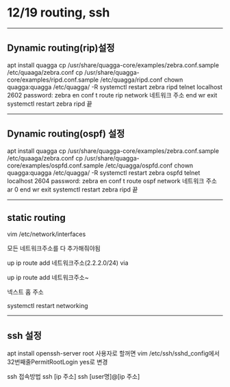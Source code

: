 # 12/19 routing, ssh
---
## Dynamic routing(rip)설정

apt install quagga
cp /usr/share/quagga-core/examples/zebra.conf.sample /etc/quaaga/zebra.conf
cp /usr/share/quagga-core/examples/ripd.conf.sample /etc/quagga/ripd.conf
chown quagga:quagga /etc/quagga/ -R
systemctl restart zebra ripd
telnet localhost 2602
password: zebra
en
conf t
route rip
network 네트워크 주소
end
wr
exit
systemctl restart zebra ripd
끝

---
## Dynamic routing(ospf) 설정

apt install quagga
cp /usr/share/quagga-core/examples/zebra.conf.sample /etc/quaaga/zebra.conf
cp /usr/share/quagga-core/examples/ospfd.conf.sample /etc/quagga/ospfd.conf
chown quagga:quagga /etc/quagga/ -R
systemctl restart zebra ospfd
telnet localhost 2604
password: zebra
en
conf t
route ospf
network 네트워크 주소 ar 0
end
wr
exit
systemctl restart zebra ripd
끝

---
## static routing

vim /etc/network/interfaces

모든 네트워크주소를 다 추가해줘야됨

up ip route add 네트워크주소(2.2.2.0/24) via

up ip route add 네트워크주소~

 넥스트 홉 주소

systemctl restart networking

---
## ssh 설정

apt install openssh-server
root 사용자로 할꺼면
vim /etc/ssh/sshd_config에서 32번째줄PermitRootLogin yes로 변경

ssh 접속방법
ssh [ip 주소]
ssh [user명]@[ip 주소]